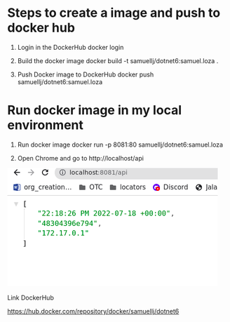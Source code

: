 
# Steps to create a image and push to docker hub
1. Login in the DockerHub
    docker login

1. Build the docker image
    docker build -t samuellj/dotnet6:samuel.loza .

1. Push Docker image to DockerHub
    docker push samuellj/dotnet6:samuel.loza

# Run docker image in my local environment
1. Run docker image
docker run -p 8081:80 samuellj/dotnet6:samuel.loza 

1. Open Chrome and go to http://localhost/api

![image](./img/1.png)


Link DockerHub

https://hub.docker.com/repository/docker/samuellj/dotnet6